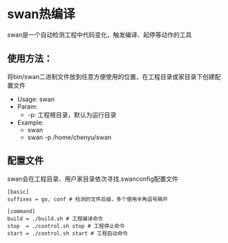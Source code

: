 
# swan热编译

swan是一个自动检测工程中代码变化，触发编译、起停等动作的工具

## 使用方法：
将bin/swan二进制文件放到任意方便使用的位置，在工程目录或家目录下创建配置文件
 - Usage: swan
 - Param:
	- -p: 工程根目录，默认为运行目录
 - Example:
	- swan
	- swan -p /home/chenyu/swan

## 配置文件
swan会在工程目录、用户家目录依次寻找.swanconfig配置文件
```
[basic]
suffixes = go, conf # 检测的文件后缀，多个使用半角逗号隔开

[command]
build = ./build.sh # 工程编译命令
stop  = ./control.sh stop # 工程停止命令
start = ./control.sh start # 工程启动命令
```
